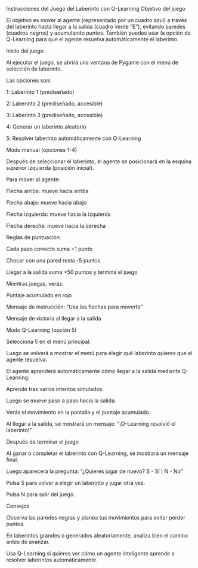 Instrucciones del Juego del Laberinto con Q-Learning
Objetivo del juego

El objetivo es mover al agente (representado por un cuadro azul) a través del laberinto hasta llegar a la salida (cuadro verde “E”), evitando paredes (cuadros negros) y acumulando puntos. También puedes usar la opción de Q-Learning para que el agente resuelva automáticamente el laberinto.

Inicio del juego

Al ejecutar el juego, se abrirá una ventana de Pygame con el menú de selección de laberinto.

Las opciones son:

1: Laberinto 1 (prediseñado)

2: Laberinto 2 (prediseñado, accesible)

3: Laberinto 3 (prediseñado, accesible)

4: Generar un laberinto aleatorio

5: Resolver laberinto automáticamente con Q-Learning

Modo manual (opciones 1-4)

Después de seleccionar el laberinto, el agente se posicionará en la esquina superior izquierda (posición inicial).

Para mover al agente:

Flecha arriba: mueve hacia arriba

Flecha abajo: mueve hacia abajo

Flecha izquierda: mueve hacia la izquierda

Flecha derecha: mueve hacia la derecha

Reglas de puntuación:

Cada paso correcto suma +1 punto

Chocar con una pared resta -5 puntos

Llegar a la salida suma +50 puntos y termina el juego

Mientras juegas, verás:

Puntaje acumulado en rojo

Mensaje de instrucción: “Usa las flechas para moverte”

Mensaje de victoria al llegar a la salida

Modo Q-Learning (opción 5)

Selecciona 5 en el menú principal.

Luego se volverá a mostrar el menú para elegir qué laberinto quieres que el agente resuelva.

El agente aprenderá automáticamente cómo llegar a la salida mediante Q-Learning:

Aprende tras varios intentos simulados.

Luego se mueve paso a paso hacia la salida.

Verás el movimiento en la pantalla y el puntaje acumulado.

Al llegar a la salida, se mostrará un mensaje:
“¡Q-Learning resolvió el laberinto!”

Después de terminar el juego

Al ganar o completar el laberinto con Q-Learning, se mostrará un mensaje final.

Luego aparecerá la pregunta:
“¿Quieres jugar de nuevo? S - Sí | N - No”

Pulsa S para volver a elegir un laberinto y jugar otra vez.

Pulsa N para salir del juego.

Consejos

Observa las paredes negras y planea tus movimientos para evitar perder puntos.

En laberintos grandes o generados aleatoriamente, analiza bien el camino antes de avanzar.

Usa Q-Learning si quieres ver cómo un agente inteligente aprende a resolver laberintos automáticamente.
